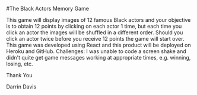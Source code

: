 #The Black Actors Memory Game

This game will display images of 12 famous Black actors and your objective is to obtain 12 points by clicking on each actor 1 time, but each time you click an actor the images will be shuffled in a different order. Should you click an actor twice before you receive 12 points the game will start over.
This game was developed using React and this product will be deployed on Heroku and GitHub.
Challenges: I was unable to code a screen shake and didn't quite get game messages working at appropriate times, e.g. winning, losing, etc.

Thank You

Darrin Davis
